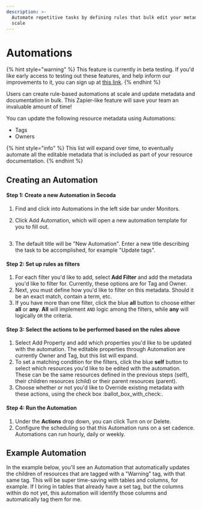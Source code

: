 ```yaml
---
description: >-
  Automate repetitive tasks by defining rules that bulk edit your metadata at
  scale
---
```


# Automations

{% hint style="warning" %}
This feature is currently in beta testing. If you'd like early access to testing out these features, and help inform our improvements to it, you can sign up at [this link](https://www.secoda.co/blog/early-access-secoda-automations).
{% endhint %}

Users can create rule-based automations at scale and update metadata and documentation in bulk. This Zapier-like feature will save your team an invaluable amount of time!

You can update the following resource metadata using Automations:

* Tags
* Owners

{% hint style="info" %}
This list will expand over time, to eventually automate all the editable metadata that is included as part of your resource documentation.&#x20;
{% endhint %}

## Creating an Automation

#### Step 1: Create a new Automation in Secoda

1. Find and click into Automations in the left side bar under Monitors.
2.  Click Add Automation, which will open a new automation template for you to fill out.&#x20;

    <figure><img src="https://secoda-public-media-assets.s3.amazonaws.com/cd99248e-078a-4168-b32b-afb6839768c9.png" alt=""><figcaption></figcaption></figure>
3. The default title will be "New Automation". Enter a new title describing the task to be accomplished, for example "Update tags".

#### Step 2: Set up rules as filters

1. For each filter you'd like to add, select **Add Filter** and add the metadata you'd like to filter for. Currently, these options are for Tag and Owner.&#x20;
2. Next, you must define how you'd like to filter on this metadata. Should it be an exact match, contain a term, etc.
3. If you have more than one filter, click the blue **all** button to choose either **all** or **any**. **All** will implement `AND` logic among the filters, while  **any** will logically `OR` the criteria.

#### Step 3: Select the actions to be performed based on the rules above

1. Select Add Property and add which properties you'd like to be updated with the automation. The editable properties through Automation are currently Owner and Tag, but this list will expand.
2. To set a matching condition for the filters, click the blue **self** button to select which resources you'd like to be edited with the automation. These can be the same resources defined in the previous steps (self), their children resources (child) or their parent resources (parent).
3. Choose whether or not you'd like to Override existing metadata with these actions, using the check box :ballot\_box\_with\_check:.

#### Step 4: Run the Automation

1. Under the **Actions** drop down, you can click Turn on or Delete.
2. Configure the scheduling so that this Automation runs on a set cadence. Automations can run hourly, daily or weekly.

## Example Automation

In the example below, you'll see an Automation that automatically updates the children of resources that are tagged with a "Warning" tag, with that same tag. This will be super time-saving with tables and columns, for example. If I bring in tables that already have a set tag, but the columns within do not yet, this automation will identify those columns and automatically tag them for me.

<figure><img src="https://secoda-public-media-assets.s3.amazonaws.com/34033212-a6cf-446d-8530-11053f328ad5.png" alt=""><figcaption></figcaption></figure>
